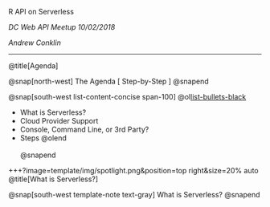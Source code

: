 <link rel="stylesheet" href="https://use.fontawesome.com/releases/v5.3.1/css/all.css" integrity="sha384-mzrmE5qonljUremFsqc01SB46JvROS7bZs3IO2EmfFsd15uHvIt+Y8vEf7N7fWAU" crossorigin="anonymous">

R API on Serverless  

_DC Web API Meetup 10/02/2018_   

_Andrew Conklin_

---
@title[Agenda]

@snap[north-west]
The Agenda [ Step-by-Step ]
@snapend

@snap[south-west list-content-concise span-100]
@ol[list-bullets-black](false)
- What is Serverless?
- Cloud Provider Support
- Console, Command Line, or 3rd Party?
- Steps
@olend
<br><br>
@snapend

+++?image=template/img/spotlight.png&position=top right&size=20% auto
@title[What is Serverless?]

@snap[south-west template-note text-gray]
What is Serverless?
@snapend

